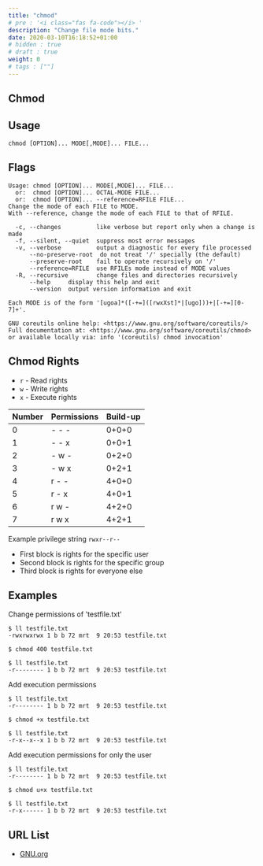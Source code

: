```yaml
---
title: "chmod"
# pre : '<i class="fas fa-code"></i> '
description: "Change file mode bits."
date: 2020-03-10T16:18:52+01:00
# hidden : true
# draft : true
weight: 0
# tags : [""]
---
```


## Chmod

## Usage

```plain
chmod [OPTION]... MODE[,MODE]... FILE...
```

## Flags

```plain
Usage: chmod [OPTION]... MODE[,MODE]... FILE...
  or:  chmod [OPTION]... OCTAL-MODE FILE...
  or:  chmod [OPTION]... --reference=RFILE FILE...
Change the mode of each FILE to MODE.
With --reference, change the mode of each FILE to that of RFILE.

  -c, --changes          like verbose but report only when a change is made
  -f, --silent, --quiet  suppress most error messages
  -v, --verbose          output a diagnostic for every file processed
      --no-preserve-root  do not treat '/' specially (the default)
      --preserve-root    fail to operate recursively on '/'
      --reference=RFILE  use RFILEs mode instead of MODE values
  -R, --recursive        change files and directories recursively
      --help     display this help and exit
      --version  output version information and exit

Each MODE is of the form '[ugoa]*([-+=]([rwxXst]*|[ugo]))+|[-+=][0-7]+'.

GNU coreutils online help: <https://www.gnu.org/software/coreutils/>
Full documentation at: <https://www.gnu.org/software/coreutils/chmod>
or available locally via: info '(coreutils) chmod invocation'
```

## Chmod Rights

- `r` - Read rights
- `w` - Write rights
- `x` - Execute rights

| Number | Permissions | Build-up |
| ------ | ----------- | -------- |
| 0      | - - -       | 0+0+0    |
| 1      | - - x       | 0+0+1    |
| 2      | - w -       | 0+2+0    |
| 3      | - w x       | 0+2+1    |
| 4      | r - -       | 4+0+0    |
| 5      | r - x       | 4+0+1    |
| 6      | r w -       | 4+2+0    |
| 7      | r w x       | 4+2+1    |

Example privilege string `rwxr--r--`

- First block is rights for the specific user
- Second block is rights for the specific group
- Third block is rights for everyone else

## Examples

Change permissions of 'testfile.txt'

```plain
$ ll testfile.txt
-rwxrwxrwx 1 b b 72 mrt  9 20:53 testfile.txt

$ chmod 400 testfile.txt

$ ll testfile.txt
-r-------- 1 b b 72 mrt  9 20:53 testfile.txt
```

Add execution permissions

```plain
$ ll testfile.txt
-r-------- 1 b b 72 mrt  9 20:53 testfile.txt

$ chmod +x testfile.txt

$ ll testfile.txt
-r-x--x--x 1 b b 72 mrt  9 20:53 testfile.txt
```

Add execution permissions for only the user

```plain
$ ll testfile.txt
-r-------- 1 b b 72 mrt  9 20:53 testfile.txt

$ chmod u+x testfile.txt

$ ll testfile.txt
-r-x------ 1 b b 72 mrt  9 20:53 testfile.txt
```

## URL List

- [GNU.org](https://www.gnu.org/software/coreutils/chmod)
